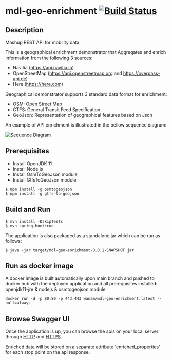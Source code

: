 # mdl-geo-enrichment [![Build Status](https://app.travis-ci.com/wanam/mdl-geo-enrichment.svg?token=c9NQasTAc5rfBPApkkwn&branch=main)](https://app.travis-ci.com/wanam/mdl-geo-enrichment)

## Description

Mashup REST API for mobility data.

This is a geographical enrichment demonstrator that Aggregates and enrich information from the following 3 sources:

* Navitia (https://api.navitia.io)
* OpenStreetMap (https://api.openstreetmap.org and https://overpass-api.de)
* Here (https://here.com)

Geographical demonstrator supports 3 standard data format for enrichment:
* OSM: Open Street Map
* GTFS: General Transit Feed Specification
* GeoJson: Representation of geographical features based on Json

An example of API enrichment is illustrated in the bellow sequence diagram:

![Sequence Diagram](https://www.plantuml.com/plantuml/png/TP51ImD138Nl-oj2B-f1l7kGYXPH44fRVq1s9zQHRbAJBDX_RuPTKTlnbc5UtlTucPkZ-j3lcXSZXSiRc3rBc-_H4MwNZpEuXWLhxjuWT5joU991cGvdLhwR8t5PtuowrMAz-NPuYBVAu6Hm1U-ZWJKdoYfz5NkPjw2q5pQg4TVXsD5lOW7k9RCRdBCaiWl8_2hQesTXQ0_Goi0fV6FuR4uTQacM_nhMGXrltuagxT1f2XO5TY8Q6R3qWfo0iPyc6YjN-XZ8d1AWk-QsD5XZbTFzN8hIXFWJSKwSuinV)

## Prerequisites
* Install OpenJDK 11
* Install Node.js
* Install OsmToGeoJson module
* Install GtfsToGeoJson module
```
$ npm install -g osmtogeojson
$ npm install -g gtfs-to-geojson
```

## Build and Run
```
$ mvn install -DskipTests
$ mvn spring-boot:run
```

The application is also packaged as a standalone jar which can be run as follows:
```
$ java -jar target/mdl-geo-enrichment-0.0.1-SNAPSHOT.jar
```

## Run as docker image
A docker image is built automatically upon main branch and pushed to docker hub with the deployed application and all prerequisites installed: openjdk11-jre & nodejs & osmtogeojson module
```
docker run -d -p 80:80 -p 443:443 wanam/mdl-geo-enrichment:latest --pull=always
```

## Browse Swagger UI
Once the application is up, you can browse the apis on your local server through [HTTP](http://localhost/swagger-ui/) and [HTTPS](https://localhost/swagger-ui/)

Enriched data will be stored on a separate attribute 'enriched_properties' for each stop point on the api response.
